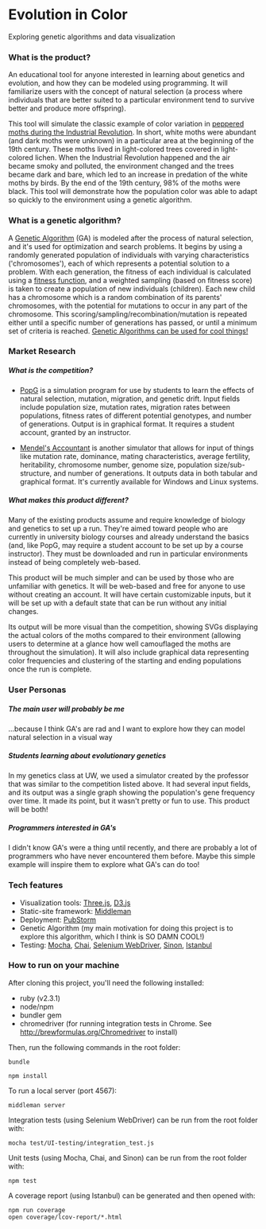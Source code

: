 # Evolution in Color
Exploring genetic algorithms and data visualization

### What is the product?
An educational tool for anyone interested in learning about genetics and evolution, and how they can be modeled using programming. It will familiarize users with the concept of natural selection (a process where individuals that are better suited to a particular environment tend to survive better and produce more offspring).

This tool will simulate the classic example of color variation in [peppered moths during the Industrial Revolution](https://en.wikipedia.org/wiki/Peppered_moth_evolution). In short, white moths were abundant (and dark moths were unknown) in a particular area at the beginning of the 19th century. These moths lived in light-colored trees covered in light-colored lichen. When the Industrial Revolution happened and the air became smoky and polluted, the environment changed and the trees became dark and bare, which led to an increase in predation of the white moths by birds. By the end of the 19th century, 98% of the moths were black. This tool will demonstrate how the population color was able to adapt so quickly to the environment using a genetic algorithm. 

### What is a genetic algorithm?
A [Genetic Algorithm](https://en.wikipedia.org/wiki/Genetic_algorithm) (GA) is modeled after the process of natural selection, and it's used for optimization and search problems. It begins by using a randomly generated population of individuals with varying characteristics ('chromosomes'), each of which represents a potential solution to a problem. With each generation, the fitness of each individual is calculated using a [fitness function](https://en.wikipedia.org/wiki/Fitness_function), and a weighted sampling (based on fitness score) is taken to create a population of new individuals (children). Each new child has a chromosome which is a random combination of its parents' chromosomes, with the potential for mutations to occur in any part of the chromosome. This scoring/sampling/recombination/mutation is repeated either until a specific number of generations has passed, or until a minimum set of criteria is reached.
[Genetic Algorithms can be used for cool things!](https://en.wikipedia.org/wiki/List_of_genetic_algorithm_applications)

### Market Research
##### What is the competition?
  * [PopG](http://evolution.gs.washington.edu/popgen/popg.html) is a simulation program for use by students to learn the effects of natural selection, mutation, migration, and genetic drift.  Input fields include population size, mutation rates, migration rates between populations, fitness rates of different potential genotypes, and number of generations.  Output is in graphical format.  It requires a student account, granted by an instructor.

  * [Mendel's Accountant](http://mendelsaccount.sourceforge.net/screenshots.html) is another simulator that allows for input of things like mutation rate, dominance, mating characteristics, average fertility, heritability, chromosome number, genome size, population size/sub-structure, and number of generations. It outputs data in both tabular and graphical format.  It's currently available for Windows and Linux systems.

##### What makes this product different?
  Many of the existing products assume and require knowledge of biology and genetics to set up a run. They're aimed toward people who are currently in university biology courses and already understand the basics (and, like PopG, may require a student account to be set up by a course instructor). They must be downloaded and run in particular environments instead of being completely web-based.

  This product will be much simpler and can be used by those who are unfamiliar with genetics.  It will be web-based and free for anyone to use without creating an account.  It will have certain customizable inputs, but it will be set up with a default state that can be run without any initial changes.

  Its output will be more visual than the competition, showing SVGs displaying the actual colors of the moths compared to their environment (allowing users to determine at a glance how well camouflaged the moths are throughout the simulation). It will also include graphical data representing color frequencies and clustering of the starting and ending populations once the run is complete.

### User Personas
##### The main user will probably be me
...because I think GA's are rad and I want to explore how they can model natural selection in a visual way
##### Students learning about evolutionary genetics
In my genetics class at UW, we used a simulator created by the professor that was similar to the competition listed above. It had several input fields, and its output was a single graph showing the population's gene frequency over time. It made its point, but it wasn't pretty or fun to use. This product will be both!
##### Programmers interested in GA's
I didn't know GA's were a thing until recently, and there are probably a lot of programmers who have never encountered them before. Maybe this simple example will inspire them to explore what GA's can do too!

### Tech features
* Visualization tools: [Three.js](http://threejs.org/), [D3.js](https://d3js.org/)
* Static-site framework: [Middleman](https://middlemanapp.com/)
* Deployment: [PubStorm](https://www.pubstorm.com/)
* Genetic Algorithm (my main motivation for doing this project is to explore this algorithm, which I think is SO DAMN COOL!)
* Testing: [Mocha](https://mochajs.org/), [Chai](http://chaijs.com/), [Selenium WebDriver](http://docs.seleniumhq.org/docs/03_webdriver.jsp), [Sinon](http://sinonjs.org/), [Istanbul](https://github.com/gotwarlost/istanbul)

### How to run on your machine
After cloning this project, you'll need the following installed:

* ruby (v2.3.1)
* node/npm
* bundler gem
* chromedriver (for running integration tests in Chrome. See http://brewformulas.org/Chromedriver to install)

Then, run the following commands in the root folder:

    bundle

    npm install  

To run a local server (port 4567):

    middleman server


Integration tests (using Selenium WebDriver) can be run from the root folder with:

    mocha test/UI-testing/integration_test.js


Unit tests (using Mocha, Chai, and Sinon) can be run from the root folder with:

    npm test


A coverage report (using Istanbul) can be generated and then opened with:

    npm run coverage
    open coverage/lcov-report/*.html
